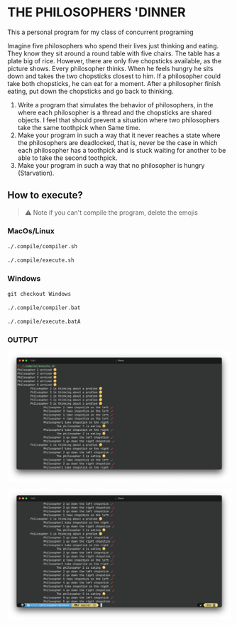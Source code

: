 # THE PHILOSOPHERS 'DINNER

This a personal program for my class of concurrent programing 

Imagine five philosophers who spend their lives just thinking and eating. They know
they sit around a round table with five chairs. The table has a plate
big of rice. However, there are only five chopsticks available,
as the picture shows. Every philosopher thinks. When he feels hungry
he sits down and takes the two chopsticks closest to him. If a philosopher could
take both chopsticks, he can eat for a moment. After a philosopher
finish eating, put down the chopsticks and go back to thinking.

1. Write a program that simulates the behavior of philosophers, in the
where each philosopher is a thread and the chopsticks are shared objects. I feel that
should prevent a situation where two philosophers take the same toothpick when
Same time.
2. Make your program in such a way that it never reaches a state where the
philosophers are deadlocked, that is, never be the case
in which each philosopher has a toothpick and is stuck waiting for another to
be able to take the second toothpick.
3. Make your program in such a way that no philosopher is hungry
(Starvation).

## How to execute?

> ⚠️  Note if you can't compile the program, delete the emojis

### MacOs/Linux 

```bash 
./.compile/compiler.sh
```

```bash 
./.compile/execute.sh
```

### Windows

```cmd
git checkout Windows
```

```cmd
./.compile/compiler.bat
```

```cmd
./.compile/execute.batA
```
### OUTPUT 

![output 1](./.assets/output1.png "OUTPUT 1")

![output 2](./.assets/output2.png "OUTPUT 2")
